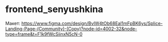 # frontend_senyushkina

Макет:
https://www.figma.com/design/BvIW4tOb68Eal1mFpBK6ys/Splice-Landing-Page-(Community)-(Copy)?node-id=4002-32&node-type=frame&t=F1k9fWcSiinxN5cN-0